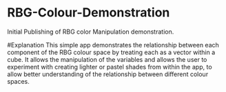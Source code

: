 # RBG-Colour-Demonstration
Initial Publishing of RBG color Manipulation demonstration. 

#Explanation
This simple app demonstrates the relationship between each component of the RBG colour space by treating each as a vector within a cube. It allows the manipulation of the variables and allows the user to experiment with creating lighter or pastel shades from within the app, to allow better understanding of the relationship between different colour spaces.
